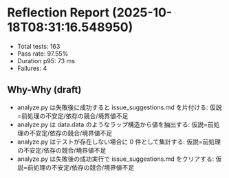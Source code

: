 # Reflection Report (2025-10-18T08:31:16.548950)

- Total tests: 163
- Pass rate: 97.55%
- Duration p95: 73 ms
- Failures: 4

## Why-Why (draft)
- analyze.py は失敗後に成功すると issue_suggestions.md を片付ける: 仮説=前処理の不安定/依存の競合/境界値不足
- analyze.py は data.data のようなラップ構造から値を抽出する: 仮説=前処理の不安定/依存の競合/境界値不足
- analyze.py はテストが存在しない場合に 0 件として集計する: 仮説=前処理の不安定/依存の競合/境界値不足
- analyze.py は失敗後の成功実行で issue_suggestions.md をクリアする: 仮説=前処理の不安定/依存の競合/境界値不足
